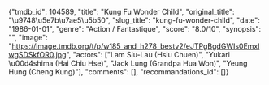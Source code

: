 {"tmdb_id": 104589, "title": "Kung Fu Wonder Child", "original_title": "\u9748\u5e7b\u7ae5\u5b50", "slug_title": "kung-fu-wonder-child", "date": "1986-01-01", "genre": "Action / Fantastique", "score": "8.0/10", "synopsis": "", "image": "https://image.tmdb.org/t/p/w185_and_h278_bestv2/eJTPgBgdGWIs0EmxlwgSDSkfOR0.jpg", "actors": ["Lam Siu-Lau (Hsiu Chuen)", "Yukari \u00d4shima (Hai Chiu Hse)", "Jack Lung (Grandpa Hua Won)", "Yeung Hung (Cheng Kung)"], "comments": [], "recommandations_id": []}
